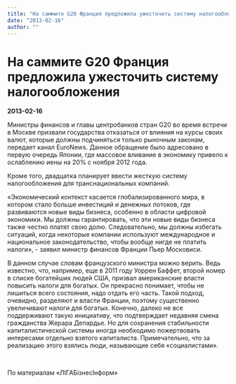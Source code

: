 ```yaml
---
title: "На саммите G20 Франция предложила ужесточить систему налогообложения"
date: "2013-02-16"
author: ""
---
```


# На саммите G20 Франция предложила ужесточить систему налогообложения

**2013-02-16** 

Министры финансов и главы центробанков стран G20 во время встречи в Москве призвали государства отказаться от влияния на курсы своих валют, которые должны подчиняться только рыночным законам, передает канал EuroNews. Данное обращение было адресовано в первую очередь Японии, где массовое вливание в экономику привело к ослаблению иены на 20% с ноября 2012 года.

Кроме того, двадцатка планирует ввести жесткую систему налогообложения для транснациональных компаний.

«Экономический контекст касается глобализированного мира, в котором стало больше инвестиций и денежных потоков, где развиваются новые виды бизнеса, особенно в области цифровой экономики. Мы должны гарантировать, что эти новые виды бизнеса также честно платят свою долю. Следовательно, мы должны избегать ситуаций, когда некоторые компании используют международное и национальное законодательство, чтобы вообще нигде не платить налоги», - заявил министр финансов Франции Пьер Московиси.

В данном случае словам французского министра можно верить. Ведь известно, что, например, еще в 2011 году Уоррен Баффет, второй номер в списке богатейших людей США, призвал американские власти повысить налоги для богатых. Он прекрасно понимает, чтобы не лишиться всего состояния, надо отдать его часть. Такой подход, очевидно, разделяют и власти Франции, поэтому существенно увеличивают налоги для богатых. Конечно, далеко не все поддерживают такую инициативу, что подтверждает недавняя смена гражданства Жерара Депардье. Но для сохранения стабильности капиталистической системы иногда необходимо пожертвовать интересами отдельно взятого капиталиста. Примечательно, что за реализацию этого взялись люди, называющие себя «социалистами».

 

По материалам «ЛIГАБiзнесIнформ»